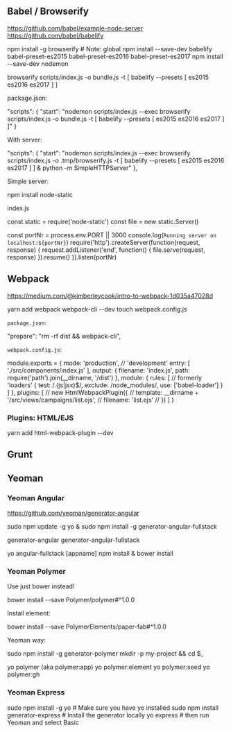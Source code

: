 ## Babel / Browserify

https://github.com/babel/example-node-server
https://github.com/babel/babelify

  npm install -g browserify # Note: global
  npm install --save-dev babelify babel-preset-es2015 babel-preset-es2016 babel-preset-es2017
  npm install --save-dev nodemon

  browserify scripts/index.js -o bundle.js -t [ babelify --presets [ es2015 es2016 es2017 ] ]

package.json:

  "scripts": {
    "start": "nodemon scripts/index.js --exec browserify scripts/index.js -o bundle.js -t [ babelify --presets [ es2015 es2016 es2017 ] ]"
  }

With server:

  "scripts": {
    "start": "nodemon scripts/index.js --exec browserify scripts/index.js -o .tmp/browserify.js -t [ babelify --presets [ es2015 es2016 es2017 ] ] & python -m SimpleHTTPServer"
  },

Simple server:

  npm install node-static

index.js

  const static = require('node-static')
  const file = new static.Server()

  const portNr = process.env.PORT || 3000
  console.log(`Running server on localhost:${portNr}`)
  require('http').createServer(function(request, response) {
    request.addListener('end', function() {
      file.serve(request, response)
    }).resume()
  }).listen(portNr)


## Webpack

https://medium.com/@kimberleycook/intro-to-webpack-1d035a47028d

  yarn add webpack webpack-cli --dev
  touch webpack.config.js

`package.json`:

  "prepare": "rm -rf dist && webpack-cli",

`webpack.config.js`:

  module.exports = {
    mode: 'production', // 'development'
    entry: [
      './src/components/index.js'
    ],
    output: {
      filename: 'index.js',
      path: require('path').join(__dirname, '/dist')
    },
    module: {
      rules: [ // formerly 'loaders'
        {
          test: /\.(js|jsx)$/,
          exclude: /node_modules/,
          use: ['babel-loader']
        }
      ]
    },
    plugins: [
      // new HtmlWebpackPlugin({
      //   template: __dirname + '/src/views/campaigns/list.ejs',
      //   filename: 'list.ejs'
      // })
    ]
  }


### Plugins: HTML/EJS

  yarn add html-webpack-plugin --dev


## Grunt

## Yeoman

### Yeoman Angular

https://github.com/yeoman/generator-angular

  sudo npm update -g yo & sudo npm install -g generator-angular-fullstack

generator-angular
generator-angular-fullstack

  yo angular-fullstack [appname]
  npm install & bower install

### Yeoman Polymer

Use just bower instead!

  bower install --save Polymer/polymer#^1.0.0

Install element:

  bower install --save PolymerElements/paper-fab#^1.0.0

Yeoman way:

  sudo npm install -g generator-polymer
  mkdir -p my-project && cd $_

  yo polymer (aka polymer:app)
  yo polymer:element
  yo polymer:seed
  yo polymer:gh

### Yeoman Express

  sudo npm install -g yo # Make sure you have yo installed
  sudo npm install generator-express # Install the generator locally
  yo express # then run Yeoman and select Basic

